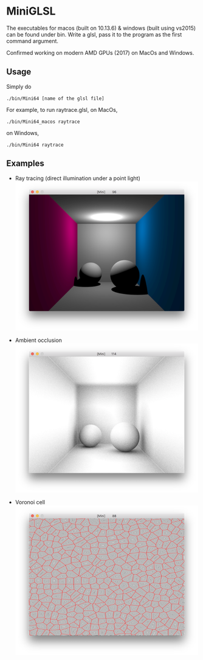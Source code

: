 # MiniGLSL

The executables for macos (built on 10.13.6) & windows (built using vs2015) can be found under bin. Write a glsl, pass it to the program as the first command argument. 

Confirmed working on modern AMD GPUs (2017) on MacOs and Windows. 

## Usage

Simply do

```
./bin/Mini64 [name of the glsl file]
```

For example, to run raytrace.glsl, on MacOs, 
```
./bin/Mini64_macos raytrace
```

on Windows, 
```
./bin/Mini64 raytrace
```

## Examples

- Ray tracing (direct illumination under a point light)
![raytrace.glsl](./etc/raytrace.png)

- Ambient occlusion
![ao.glsl](./etc/ao.png)

- Voronoi cell
![voronoi.glsl](./etc/voronoi.png)

